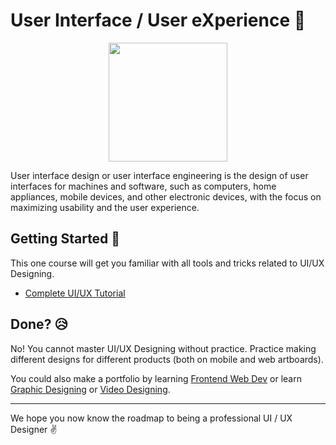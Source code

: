 # User Interface / User eXperience :art:

<p align="center"><img  height="190" src="https://i.ibb.co/XtKc7xQ/UI-UX-designing.jpg"></p>

User interface design or user interface engineering is the design of user interfaces for machines and software, such as computers, home appliances, mobile devices, and other electronic devices, with the focus on maximizing usability and the user experience.

## Getting Started :book:
This one course will get you familiar with all tools and tricks related to UI/UX Designing.
- [Complete UI/UX Tutorial](https://youtu.be/68w2VwalD5w)

## Done? :disappointed_relieved:
No! You cannot master UI/UX Designing without practice. Practice making different designs for different products (both on mobile and web artboards).

You could also make a portfolio by learning [Frontend Web Dev](../Frontend/WEB.md) or learn [Graphic Designing](./GRAPHIC.md) or [Video Designing](./VIDEO-DESIGN).

<hr>

We hope you now know the roadmap to being a professional UI / UX Designer :v: